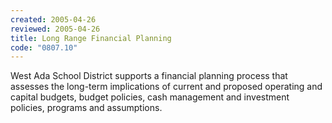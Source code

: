```yaml
---
created: 2005-04-26
reviewed: 2005-04-26
title: Long Range Financial Planning
code: "0807.10"
---
```


West Ada School District supports a financial planning process that assesses the long-term implications of current
and proposed operating and capital budgets, budget policies, cash management and investment policies, programs
and assumptions.

